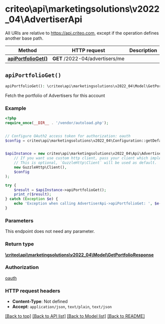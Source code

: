 # criteo\api\marketingsolutions\v2022_04\AdvertiserApi

All URIs are relative to https://api.criteo.com, except if the operation defines another base path.

| Method | HTTP request | Description |
| ------------- | ------------- | ------------- |
| [**apiPortfolioGet()**](AdvertiserApi.md#apiPortfolioGet) | **GET** /2022-04/advertisers/me |  |


## `apiPortfolioGet()`

```php
apiPortfolioGet(): \criteo\api\marketingsolutions\v2022_04\Model\GetPortfolioResponse
```



Fetch the portfolio of Advertisers for this account

### Example

```php
<?php
require_once(__DIR__ . '/vendor/autoload.php');


// Configure OAuth2 access token for authorization: oauth
$config = criteo\api\marketingsolutions\v2022_04\Configuration::getDefaultConfiguration()->setAccessToken('YOUR_ACCESS_TOKEN');


$apiInstance = new criteo\api\marketingsolutions\v2022_04\Api\AdvertiserApi(
    // If you want use custom http client, pass your client which implements `GuzzleHttp\ClientInterface`.
    // This is optional, `GuzzleHttp\Client` will be used as default.
    new GuzzleHttp\Client(),
    $config
);

try {
    $result = $apiInstance->apiPortfolioGet();
    print_r($result);
} catch (Exception $e) {
    echo 'Exception when calling AdvertiserApi->apiPortfolioGet: ', $e->getMessage(), PHP_EOL;
}
```

### Parameters

This endpoint does not need any parameter.

### Return type

[**\criteo\api\marketingsolutions\v2022_04\Model\GetPortfolioResponse**](../Model/GetPortfolioResponse.md)

### Authorization

[oauth](../../README.md#oauth)

### HTTP request headers

- **Content-Type**: Not defined
- **Accept**: `application/json`, `text/plain`, `text/json`

[[Back to top]](#) [[Back to API list]](../../README.md#endpoints)
[[Back to Model list]](../../README.md#models)
[[Back to README]](../../README.md)
